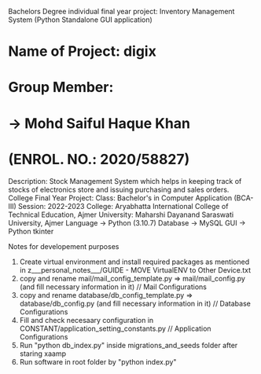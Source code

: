 Bachelors Degree individual final year project: Inventory Management System (Python Standalone GUI application)
# Name of Project: digix
# Group Member:
#     -> Mohd Saiful Haque Khan
#           (ENROL. NO.: 2020/58827)

Description: 
      Stock Management System which helps in keeping track of stocks of electronics store and issuing purchasing and sales orders.   
College Final Year Project: 
Class: Bachelor's in Computer Application (BCA-III)
Session: 2022-2023
College: Aryabhatta International College of Technical Education, Ajmer
University: Maharshi Dayanand Saraswati University, Ajmer
Language -> Python (3.10.7)
Database -> MySQL
GUI -> Python tkinter



Notes for developement purposes
1) Create virtual environment and install required packages as mentioned in z___personal_notes___/GUIDE - MOVE VirtualENV to Other Device.txt
2) copy and rename mail/mail_config_template.py => mail/mail_config.py (and fill necessary information in it) // Mail Configurations
3) copy and rename database/db_config_template.py => database/db_config.py (and fill necessary information in it) // Database Configurations
4) Fill and check necesaary configuration in CONSTANT/application_setting_constants.py // Application Configurations
5) Run "python db_index.py" inside migrations_and_seeds folder after staring xaamp
6) Run software in root folder by "python index.py"


